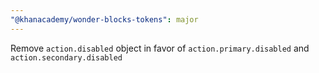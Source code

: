```yaml
---
"@khanacademy/wonder-blocks-tokens": major
---
```


Remove `action.disabled` object in favor of `action.primary.disabled` and `action.secondary.disabled`
